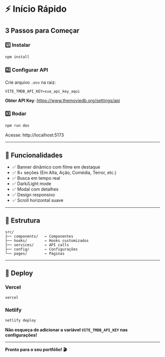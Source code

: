 # ⚡ Início Rápido

## 3 Passos para Começar

### 1️⃣ Instalar
```bash
npm install
```

### 2️⃣ Configurar API
Crie arquivo `.env` na raiz:
```
VITE_TMDB_API_KEY=sua_api_key_aqui
```

**Obter API Key**: https://www.themoviedb.org/settings/api

### 3️⃣ Rodar
```bash
npm run dev
```

Acesse: http://localhost:5173

---

## 🎯 Funcionalidades

- ✅ Banner dinâmico com filme em destaque
- ✅ 8+ seções (Em Alta, Ação, Comédia, Terror, etc.)
- ✅ Busca em tempo real
- ✅ Dark/Light mode
- ✅ Modal com detalhes
- ✅ Design responsivo
- ✅ Scroll horizontal suave

---

## 📁 Estrutura

```
src/
├── components/   ← Componentes
├── hooks/        ← Hooks customizados
├── services/     ← API calls
├── config/       ← Configurações
└── pages/        ← Páginas
```

---

## 🚀 Deploy

### Vercel
```bash
vercel
```

### Netlify
```bash
netlify deploy
```

**Não esqueça de adicionar a variável `VITE_TMDB_API_KEY` nas configurações!**

---

**Pronto para o seu portfólio! 🎬**

